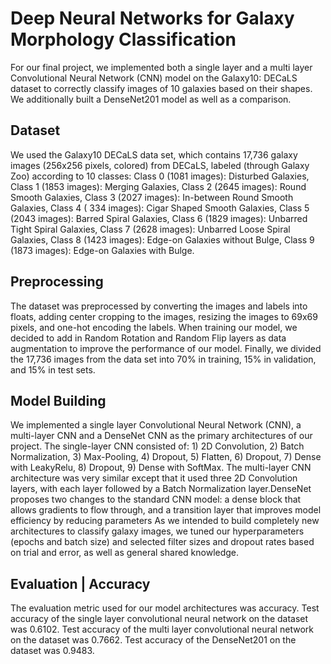 # Deep Neural Networks for Galaxy Morphology Classification

For our final project, we implemented both a single layer and a multi layer Convolutional Neural Network (CNN) model on the Galaxy10: DECaLS dataset to correctly classify images of 10 galaxies based on their shapes. We additionally built a DenseNet201 model as well as a comparison.

## Dataset

We used the Galaxy10 DECaLS data set, which contains 17,736 galaxy images (256x256 pixels, colored) from DECaLS, labeled (through Galaxy Zoo) according to 10 classes: Class 0 (1081 images): Disturbed Galaxies, Class 1 (1853 images): Merging Galaxies, Class 2 (2645 images): Round Smooth Galaxies, Class 3 (2027 images): In-between Round Smooth Galaxies, Class 4 ( 334 images): Cigar Shaped Smooth Galaxies, Class 5 (2043 images): Barred Spiral Galaxies, Class 6 (1829 images): Unbarred Tight Spiral Galaxies, Class 7 (2628 images): Unbarred Loose Spiral Galaxies, Class 8 (1423 images): Edge-on Galaxies without Bulge, Class 9 (1873 images): Edge-on Galaxies with Bulge.

## Preprocessing

The dataset was preprocessed by converting the images and labels into floats, adding center cropping to the images, resizing the images to 69x69 pixels, and one-hot encoding the labels. When training our model, we decided to add in Random Rotation and Random Flip layers as data augmentation to improve the performance of our model. Finally, we divided the 17,736 images from the data set into 70% in training, 15% in validation, and 15% in test sets.

## Model Building

We implemented a single layer Convolutional Neural Network (CNN), a multi-layer CNN and a DenseNet CNN as the primary architectures of our project. The single-layer CNN consisted of: 1) 2D Convolution, 2) Batch Normalization, 3) Max-Pooling, 4) Dropout, 5) Flatten, 6) Dropout, 7) Dense with LeakyRelu, 8) Dropout, 9) Dense with SoftMax. The multi-layer CNN architecture was very similar except that it used three 2D Convolution layers, with each layer followed by a Batch Normalization layer.DenseNet proposes two changes to the standard CNN model: a dense block that allows gradients to flow through, and a transition layer that improves model efficiency by reducing parameters As we intended to build completely new architectures to classify galaxy images, we tuned our hyperparameters (epochs and batch size) and selected filter sizes and dropout rates based on trial and error, as well as general shared knowledge.

## Evaluation | Accuracy

The evaluation metric used for our model architectures was accuracy. Test accuracy of the single layer convolutional neural network on the dataset was 0.6102. Test accuracy of the multi layer convolutional neural network on the dataset was 0.7662. Test accuracy of the DenseNet201 on the dataset was 0.9483.
